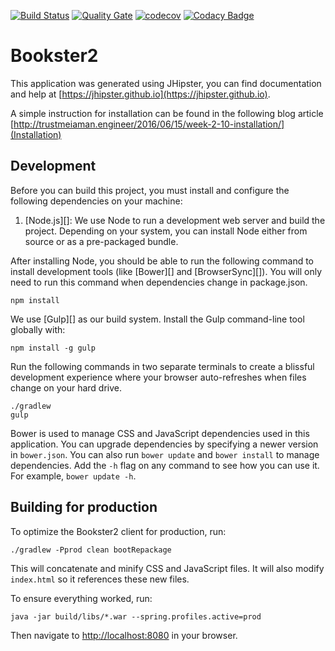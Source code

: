 [![Build Status](https://travis-ci.org/BooksterTeam/Bookster2.svg?branch=master)](https://travis-ci.org/BooksterTeam/Bookster2)
[![Quality Gate](http://193.196.7.25/api/badges/gate?key=io.bookster:bookster-2)](http://193.196.7.25/overview?id=io.bookster%3Abookster-2)
[![codecov](https://codecov.io/gh/BooksterTeam/Bookster2/branch/master/graph/badge.svg)](https://codecov.io/gh/BooksterTeam/Bookster2)
[![Codacy Badge](https://api.codacy.com/project/badge/Grade/bcfbc186a6254da2b9f7b91e84223b70)](https://www.codacy.com/app/dan-brown/Bookster2?utm_source=github.com&amp;utm_medium=referral&amp;utm_content=BooksterTeam/Bookster2&amp;utm_campaign=Badge_Grade)

# Bookster2

This application was generated using JHipster, you can find documentation and help at [https://jhipster.github.io](https://jhipster.github.io).

A simple instruction for installation can be found in the following blog article [http://trustmeiaman.engineer/2016/06/15/week-2-10-installation/](Installation)

## Development

Before you can build this project, you must install and configure the following dependencies on your machine:

1. [Node.js][]: We use Node to run a development web server and build the project.
   Depending on your system, you can install Node either from source or as a pre-packaged bundle.

After installing Node, you should be able to run the following command to install development tools (like
[Bower][] and [BrowserSync][]). You will only need to run this command when dependencies change in package.json.

    npm install

We use [Gulp][] as our build system. Install the Gulp command-line tool globally with:

    npm install -g gulp

Run the following commands in two separate terminals to create a blissful development experience where your browser
auto-refreshes when files change on your hard drive.

    ./gradlew
    gulp

Bower is used to manage CSS and JavaScript dependencies used in this application. You can upgrade dependencies by
specifying a newer version in `bower.json`. You can also run `bower update` and `bower install` to manage dependencies.
Add the `-h` flag on any command to see how you can use it. For example, `bower update -h`.


## Building for production

To optimize the Bookster2 client for production, run:

    ./gradlew -Pprod clean bootRepackage

This will concatenate and minify CSS and JavaScript files. It will also modify `index.html` so it references
these new files.

To ensure everything worked, run:

    java -jar build/libs/*.war --spring.profiles.active=prod

Then navigate to [http://localhost:8080](http://localhost:8080) in your browser.
